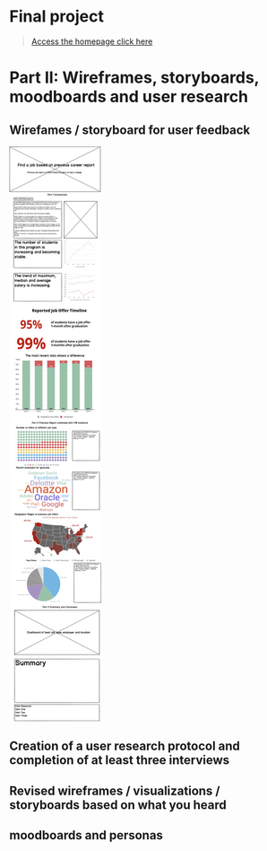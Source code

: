 # Final project

> [Access the homepage click here](https://hyh1997112.github.io/94870portfolio/)

# Part II: Wireframes, storyboards, moodboards and user research
## Wirefames / storyboard for user feedback
![wireframe](images/fin_wireframe.png)
## Creation of a user research protocol and completion of at least three interviews
## Revised wireframes / visualizations / storyboards based on what you heard
## moodboards and personas
